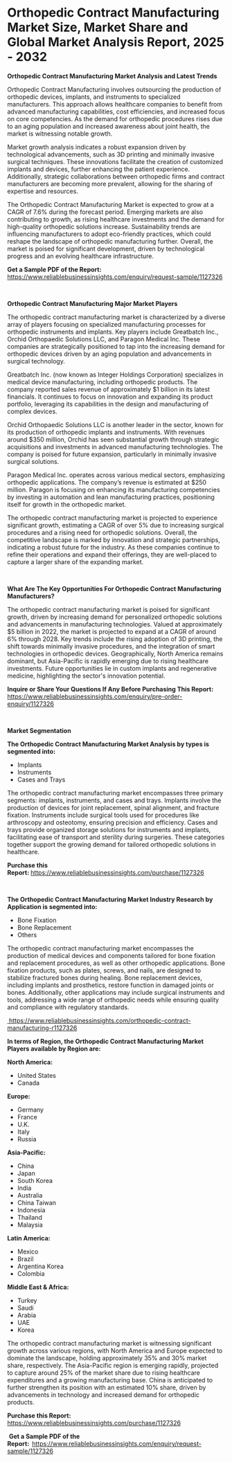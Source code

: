 <p><h1>Orthopedic Contract Manufacturing Market Size, Market Share and Global Market Analysis Report, 2025 - 2032</h1></p><p><strong>Orthopedic Contract Manufacturing Market Analysis and Latest Trends</strong></p>
<p><p>Orthopedic Contract Manufacturing involves outsourcing the production of orthopedic devices, implants, and instruments to specialized manufacturers. This approach allows healthcare companies to benefit from advanced manufacturing capabilities, cost efficiencies, and increased focus on core competencies. As the demand for orthopedic procedures rises due to an aging population and increased awareness about joint health, the market is witnessing notable growth.</p><p>Market growth analysis indicates a robust expansion driven by technological advancements, such as 3D printing and minimally invasive surgical techniques. These innovations facilitate the creation of customized implants and devices, further enhancing the patient experience. Additionally, strategic collaborations between orthopedic firms and contract manufacturers are becoming more prevalent, allowing for the sharing of expertise and resources. </p><p>The Orthopedic Contract Manufacturing Market is expected to grow at a CAGR of 7.6% during the forecast period. Emerging markets are also contributing to growth, as rising healthcare investments and the demand for high-quality orthopedic solutions increase. Sustainability trends are influencing manufacturers to adopt eco-friendly practices, which could reshape the landscape of orthopedic manufacturing further. Overall, the market is poised for significant development, driven by technological progress and an evolving healthcare infrastructure.</p></p>
<p><strong>Get a Sample PDF of the Report:&nbsp;</strong> <a href="https://www.reliablebusinessinsights.com/enquiry/request-sample/1127326?utm_campaign=2738&utm_medium=2&utm_source=Github&utm_content=ia&utm_term=13042025&utm_id=orthopedic-contract-manufacturing">https://www.reliablebusinessinsights.com/enquiry/request-sample/1127326</a></p>
<p>&nbsp;</p>
<p><strong>Orthopedic Contract Manufacturing Major Market Players</strong></p>
<p><p>The orthopedic contract manufacturing market is characterized by a diverse array of players focusing on specialized manufacturing processes for orthopedic instruments and implants. Key players include Greatbatch Inc., Orchid Orthopaedic Solutions LLC, and Paragon Medical Inc. These companies are strategically positioned to tap into the increasing demand for orthopedic devices driven by an aging population and advancements in surgical technology.</p><p>Greatbatch Inc. (now known as Integer Holdings Corporation) specializes in medical device manufacturing, including orthopedic products. The company reported sales revenue of approximately $1 billion in its latest financials. It continues to focus on innovation and expanding its product portfolio, leveraging its capabilities in the design and manufacturing of complex devices.</p><p>Orchid Orthopaedic Solutions LLC is another leader in the sector, known for its production of orthopedic implants and instruments. With revenues around $350 million, Orchid has seen substantial growth through strategic acquisitions and investments in advanced manufacturing technologies. The company is poised for future expansion, particularly in minimally invasive surgical solutions.</p><p>Paragon Medical Inc. operates across various medical sectors, emphasizing orthopedic applications. The company’s revenue is estimated at $250 million. Paragon is focusing on enhancing its manufacturing competencies by investing in automation and lean manufacturing practices, positioning itself for growth in the orthopedic market.</p><p>The orthopedic contract manufacturing market is projected to experience significant growth, estimating a CAGR of over 5% due to increasing surgical procedures and a rising need for orthopedic solutions. Overall, the competitive landscape is marked by innovation and strategic partnerships, indicating a robust future for the industry. As these companies continue to refine their operations and expand their offerings, they are well-placed to capture a larger share of the expanding market.</p></p>
<p>&nbsp;</p>
<p><strong>What Are The Key Opportunities For Orthopedic Contract Manufacturing Manufacturers?</strong></p>
<p><p>The orthopedic contract manufacturing market is poised for significant growth, driven by increasing demand for personalized orthopedic solutions and advancements in manufacturing technologies. Valued at approximately $5 billion in 2022, the market is projected to expand at a CAGR of around 6% through 2028. Key trends include the rising adoption of 3D printing, the shift towards minimally invasive procedures, and the integration of smart technologies in orthopedic devices. Geographically, North America remains dominant, but Asia-Pacific is rapidly emerging due to rising healthcare investments. Future opportunities lie in custom implants and regenerative medicine, highlighting the sector's innovation potential.</p></p>
<p><strong>Inquire or Share Your Questions If Any Before Purchasing This Report:</strong> <a href="https://www.reliablebusinessinsights.com/enquiry/pre-order-enquiry/1127326?utm_campaign=2738&utm_medium=2&utm_source=Github&utm_content=ia&utm_term=13042025&utm_id=orthopedic-contract-manufacturing">https://www.reliablebusinessinsights.com/enquiry/pre-order-enquiry/1127326</a></p>
<p>&nbsp;</p>
<p><strong>Market Segmentation</strong></p>
<p><strong>The Orthopedic Contract Manufacturing Market Analysis by types is segmented into:</strong></p>
<p><ul><li>Implants</li><li>Instruments</li><li>Cases and Trays</li></ul></p>
<p><p>The orthopedic contract manufacturing market encompasses three primary segments: implants, instruments, and cases and trays. Implants involve the production of devices for joint replacement, spinal alignment, and fracture fixation. Instruments include surgical tools used for procedures like arthroscopy and osteotomy, ensuring precision and efficiency. Cases and trays provide organized storage solutions for instruments and implants, facilitating ease of transport and sterility during surgeries. These categories together support the growing demand for tailored orthopedic solutions in healthcare.</p></p>
<p><strong>Purchase this Report:&nbsp;</strong><a href="https://www.reliablebusinessinsights.com/purchase/1127326?utm_campaign=2738&utm_medium=2&utm_source=Github&utm_content=ia&utm_term=13042025&utm_id=orthopedic-contract-manufacturing">https://www.reliablebusinessinsights.com/purchase/1127326</a></p>
<p>&nbsp;</p>
<p><strong>The Orthopedic Contract Manufacturing Market Industry Research by Application is segmented into:</strong></p>
<p><ul><li>Bone Fixation</li><li>Bone Replacement</li><li>Others</li></ul></p>
<p><p>The orthopedic contract manufacturing market encompasses the production of medical devices and components tailored for bone fixation and replacement procedures, as well as other orthopedic applications. Bone fixation products, such as plates, screws, and nails, are designed to stabilize fractured bones during healing. Bone replacement devices, including implants and prosthetics, restore function in damaged joints or bones. Additionally, other applications may include surgical instruments and tools, addressing a wide range of orthopedic needs while ensuring quality and compliance with regulatory standards.</p></p>
<p><a href="https://www.reliablebusinessinsights.com/orthopedic-contract-manufacturing-r1127326?utm_campaign=2738&utm_medium=2&utm_source=Github&utm_content=ia&utm_term=13042025&utm_id=orthopedic-contract-manufacturing">&nbsp;https://www.reliablebusinessinsights.com/orthopedic-contract-manufacturing-r1127326</a></p>
<p><strong>In terms of Region, the Orthopedic Contract Manufacturing Market Players available by Region are:</strong></p>
<p>
    <p> <strong> North America: </strong>
        <ul>
            <li>United States</li>
            <li>Canada</li>
        </ul>
        </p> 
    <p> <strong> Europe: </strong>
        <ul>
            <li>Germany</li>
            <li>France</li>
            <li>U.K.</li>
            <li>Italy</li>
            <li>Russia</li>
        </ul>
        </p> 
    <p> <strong> Asia-Pacific: </strong>
        <ul>
            <li>China</li>
            <li>Japan</li>
            <li>South Korea</li>
            <li>India</li>
            <li>Australia</li>
            <li>China Taiwan</li>
            <li>Indonesia</li>
            <li>Thailand</li>
            <li>Malaysia</li>
        </ul>
        </p> 
    <p> <strong> Latin America: </strong>
        <ul>
            <li>Mexico</li>
            <li>Brazil</li>
            <li>Argentina Korea</li>
            <li>Colombia</li>
        </ul>
        </p> 
    <p> <strong> Middle East & Africa: </strong>
        <ul>
            <li>Turkey</li>
            <li>Saudi</li>
            <li>Arabia</li>
            <li>UAE</li>
            <li>Korea</li>
        </ul>
    </p>
    </p>
<p><p>The orthopedic contract manufacturing market is witnessing significant growth across various regions, with North America and Europe expected to dominate the landscape, holding approximately 35% and 30% market share, respectively. The Asia-Pacific region is emerging rapidly, projected to capture around 25% of the market share due to rising healthcare expenditures and a growing manufacturing base. China is anticipated to further strengthen its position with an estimated 10% share, driven by advancements in technology and increased demand for orthopedic products.</p></p>
<p><strong>Purchase this Report: </strong><a href="https://www.reliablebusinessinsights.com/purchase/1127326?utm_campaign=2738&utm_medium=2&utm_source=Github&utm_content=ia&utm_term=13042025&utm_id=orthopedic-contract-manufacturing">https://www.reliablebusinessinsights.com/purchase/1127326</a></p>
<p>&nbsp;<strong>Get a Sample PDF of the Report:&nbsp;&nbsp;</strong><a href="https://www.reliablebusinessinsights.com/enquiry/request-sample/1127326?utm_campaign=2738&utm_medium=2&utm_source=Github&utm_content=ia&utm_term=13042025&utm_id=orthopedic-contract-manufacturing">https://www.reliablebusinessinsights.com/enquiry/request-sample/1127326</a></p>
<p><strong></strong></p>
<p><p></p><p></p><p></p></p>